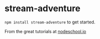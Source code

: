 stream-adventure
================

`npm install stream-adventure` to get started.

From the great tutorials at [nodeschool.io](http://www.nodeschool.io/)
